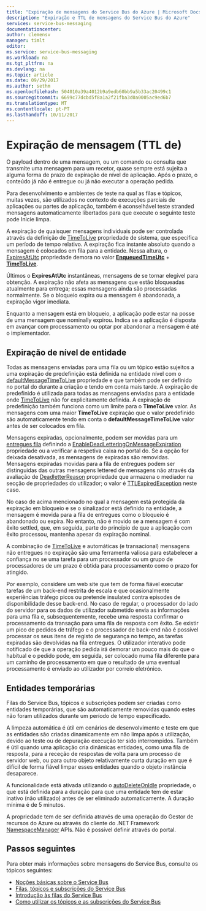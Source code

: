 ```yaml
---
title: "Expiração de mensagens do Service Bus do Azure | Microsoft Docs"
description: "Expiração e TTL de mensagens do Service Bus do Azure"
services: service-bus-messaging
documentationcenter: 
author: clemensv
manager: timlt
editor: 
ms.service: service-bus-messaging
ms.workload: na
ms.tgt_pltfrm: na
ms.devlang: na
ms.topic: article
ms.date: 09/29/2017
ms.author: sethm
ms.openlocfilehash: 504010a39a4012b9a9edb60bb9a5b33ac20499c1
ms.sourcegitcommit: 6699c77dcbd5f8a1a2f21fba3d0a0005ac9ed6b7
ms.translationtype: MT
ms.contentlocale: pt-PT
ms.lasthandoff: 10/11/2017
---
```

# <a name="message-expiration-time-to-live"></a>Expiração de mensagem (TTL de)

O payload dentro de uma mensagem, ou um comando ou consulta que transmite uma mensagem para um recetor, quase sempre está sujeita a alguma forma de prazo de expiração de nível de aplicação. Após o prazo, o conteúdo já não é entregue ou já não executar a operação pedida.

Para desenvolvimento e ambientes de teste na qual as filas e tópicos, muitas vezes, são utilizados no contexto de execuções parciais de aplicações ou partes de aplicação, também é aconselhável teste stranded mensagens automaticamente libertados para que execute o seguinte teste pode Inicie limpa.

A expiração de quaisquer mensagens individuais pode ser controlada através da definição de [TimeToLive](/dotnet/api/microsoft.azure.servicebus.message.timetolive#Microsoft_Azure_ServiceBus_Message_TimeToLive) propriedade de sistema, que especifica um período de tempo relativo. A expiração fica instante absoluto quando a mensagem é colocados em fila para a entidade. Nessa altura, o [ExpiresAtUtc](/dotnet/api/microsoft.azure.servicebus.message.expiresatutc) propriedade demora no valor [ **EnqueuedTimeUtc**](/dotnet/api/microsoft.servicebus.messaging.brokeredmessage.enqueuedtimeutc#Microsoft_ServiceBus_Messaging_BrokeredMessage_EnqueuedTimeUtc) + [**TimeToLive**](/dotnet/api/microsoft.azure.servicebus.message.timetolive#Microsoft_Azure_ServiceBus_Message_TimeToLive).

Últimos o **ExpiresAtUtc** instantâneas, mensagens de se tornar elegível para obtenção. A expiração não afeta as mensagens que estão bloqueadas atualmente para entrega; essas mensagens ainda são processadas normalmente. Se o bloqueio expira ou a mensagem é abandonada, a expiração vigor imediata.

Enquanto a mensagem está em bloqueio, a aplicação pode estar na posse de uma mensagem que nominally expirou. Indica se a aplicação é disposta em avançar com processamento ou optar por abandonar a mensagem é até o implementador.

## <a name="entity-level-expiration"></a>Expiração de nível de entidade

Todas as mensagens enviadas para uma fila ou um tópico estão sujeitos a uma expiração de predefinição está definida na entidade nível com o [defaultMessageTimeToLive](/azure/templates/microsoft.servicebus/namespaces/queues) propriedade e que também pode ser definido no portal do durante a criação e tendo em conta mais tarde. A expiração de predefinido é utilizada para todas as mensagens enviadas para a entidade onde [TimeToLive](/dotnet/api/microsoft.azure.servicebus.message.timetolive#Microsoft_Azure_ServiceBus_Message_TimeToLive) não for explicitamente definida. A expiração de predefinição também funciona como um limite para o **TimeToLive** valor. As mensagens com uma maior **TimeToLive** expiração que o valor predefinido são automaticamente tendo em conta o **defaultMessageTimeToLive** valor antes de ser colocados em fila.

Mensagens expiradas, opcionalmente, podem ser movidas para um [entregues fila](service-bus-dead-letter-queues.md) definindo a [EnableDeadLetteringOnMessageExpiration](/dotnet/api/microsoft.servicebus.messaging.queuedescription.enabledeadletteringonmessageexpiration#Microsoft_ServiceBus_Messaging_QueueDescription_EnableDeadLetteringOnMessageExpiration) propriedade ou a verificar a respetiva caixa no portal do. Se a opção for deixada desativada, as mensagens de expiradas são removidas. Mensagens expiradas movidas para a fila de entregues podem ser distinguidas das outras mensagens lettered de mensagens não através da avaliação de [DeadletterReason](service-bus-dead-letter-queues.md#moving-messages-to-the-dlq) propriedade que armazena o mediador na secção de propriedades do utilizador; o valor é [TTLExpiredException](service-bus-dead-letter-queues.md#moving-messages-to-the-dlq) neste caso.

No caso de acima mencionado no qual a mensagem está protegida da expiração em bloqueio e se o sinalizador está definido na entidade, a mensagem é movida para a fila de entregues como o bloqueio é abandonado ou expira. No entanto, não é movido se a mensagem é com êxito settled, que, em seguida, parte do princípio de que a aplicação com êxito processou, mantenha apesar da expiração nominal.

A combinação de [TimeToLive](/dotnet/api/microsoft.azure.servicebus.message.timetolive#Microsoft_Azure_ServiceBus_Message_TimeToLive) e automáticas (e transacional) mensagens não entregues no expiração são uma ferramenta valiosa para estabelecer a confiança no se uma tarefa para um processador ou um grupo de processadores de um prazo é obtida para processamento como o prazo for atingido.

Por exemplo, considere um web site que tem de forma fiável executar tarefas de um back-end restrita de escala e que ocasionalmente experiências tráfego picos ou pretende insulated contra episodes de disponibilidade desse back-end. No caso de regular, o processador do lado do servidor para os dados de utilizador submetido envia as informações para uma fila e, subsequentemente, recebe uma resposta confirmar o processamento da transação para uma fila de resposta com êxito. Se existir um pico de pedidos de tráfego e o processador de back-end não é possível processar os seus itens de registo de segurança no tempo, as tarefas expiradas são devolvidas na fila entregues. O utilizador interativo pode notificado de que a operação pedida irá demorar um pouco mais do que o habitual e o pedido pode, em seguida, ser colocado numa fila diferente para um caminho de processamento em que o resultado de uma eventual processamento é enviado ao utilizador por correio eletrónico. 

## <a name="temporary-entities"></a>Entidades temporárias

Filas do Service Bus, tópicos e subscrições podem ser criadas como entidades temporárias, que são automaticamente removidas quando estes não foram utilizados durante um período de tempo especificado.
 
A limpeza automática é útil em cenários de desenvolvimento e teste em que as entidades são criadas dinamicamente em não limpa após a utilização, devido ao teste ou de depuração execução ter sido interrompidos. Também é útil quando uma aplicação cria dinâmicas entidades, como uma fila de resposta, para a receção de respostas de volta para um processo de servidor web, ou para outro objeto relativamente curta duração em que é difícil de forma fiável limpar esses entidades quando o objeto instância desaparece.

A funcionalidade está ativada utilizando o [autoDeleteOnIdle](/azure/templates/microsoft.servicebus/namespaces/queues) propriedade, o que está definida para a duração para que uma entidade tem de estar inativo (não utilizado) antes de ser eliminado automaticamente. A duração mínima é de 5 minutos.
 
A propriedade tem de ser definida através de uma operação do Gestor de recursos do Azure ou através do cliente do .NET Framework [NamespaceManager](/dotnet/api/microsoft.servicebus.namespacemanager) APIs. Não é possível definir através do portal.


## <a name="next-steps"></a>Passos seguintes

Para obter mais informações sobre mensagens do Service Bus, consulte os tópicos seguintes:

* [Noções básicas sobre o Service Bus](service-bus-fundamentals-hybrid-solutions.md)
* [Filas, tópicos e subscrições do Service Bus](service-bus-queues-topics-subscriptions.md)
* [Introdução às filas do Service Bus](service-bus-dotnet-get-started-with-queues.md)
* [Como utilizar os tópicos e as subscrições do Service Bus](service-bus-dotnet-how-to-use-topics-subscriptions.md)
